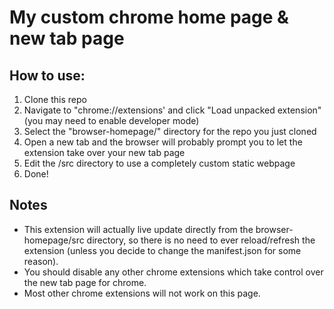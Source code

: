 # My custom chrome home page & new tab page

## How to use:
1. Clone this repo
2. Navigate to "chrome://extensions' and click "Load unpacked extension" (you may need to enable developer mode)
3. Select the "browser-homepage/" directory for the repo you just cloned
4. Open a new tab and the browser will probably prompt you to let the extension take over your new tab page
6. Edit the /src directory to use a completely custom static webpage
7. Done!

## Notes
 - This extension will actually live update directly from the browser-homepage/src directory, so there is no need to ever reload/refresh the extension (unless you decide to change the manifest.json for some reason).
 - You should disable any other chrome extensions which take control over the new tab page for chrome.
 - Most other chrome extensions will not work on this page.
